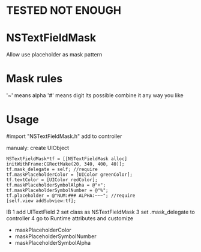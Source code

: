 TESTED NOT ENOUGH
===============


NSTextFieldMask
===============
Allow use placeholder as mask pattern


Mask rules
===============
'~' means alpha
'#' means digit
Its possible combine it any way you like


Usage
===============
#import "NSTextFieldMask.h"
add <NSTextFieldMaskDelegate> to controller

manualy:
create UIObject

    NSTextFieldMask*tf = [[NSTextFieldMask alloc] initWithFrame:CGRectMake(20, 340, 400, 40)];
    tf.mask_delegate = self; //require
    tf.maskPlaceholderColor = [UIColor greenColor];
    tf.textColor = [UIColor redColor];
    tf.maskPlaceholderSymbolAlpha = @"+";
    tf.maskPlaceholderSymbolNumber = @"%";
    tf.placeholder = @"NUM:### ALPHA:~~~"; //require
    [self.view addSubview:tf];
IB
1 add UITextField
2 set class as NSTextFieldMask
3 set .mask_delegate to controller
4 go to Runtime attributes and customize
- maskPlaceholderColor
- maskPlaceholderSymbolNumber
- maskPlaceholderSymbolAlpha

  
